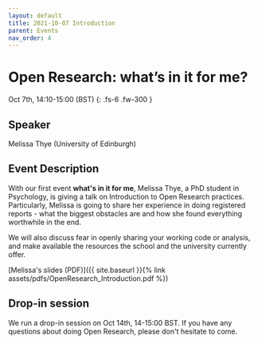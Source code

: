 ```yaml
---
layout: default
title: 2021-10-07 Introduction
parent: Events
nav_order: 4
---
```


# Open Research: what’s in it for me?

Oct 7th, 14:10-15:00 (BST)
{: .fs-6 .fw-300 }

## Speaker

Melissa Thye (University of Edinburgh)

## Event Description

With our first event **what's in it for me**, Melissa Thye, a PhD student in Psychology, is giving a talk on Introduction to Open Research practices.
Particularly, Melissa is going to share her experience in doing registered reports - what the biggest obstacles are and how she found everything worthwhile in the end.

We will also discuss fear in openly sharing your working code or analysis, and make available the resources the school and the university currently offer.

[Melissa's slides (PDF)]({{ site.baseurl }}{% link assets/pdfs/OpenResearch_Introduction.pdf %})

## Drop-in session

We run a drop-in session on Oct 14th, 14-15:00 BST.
If you have any questions about doing Open Research, please don't hesitate to come.
